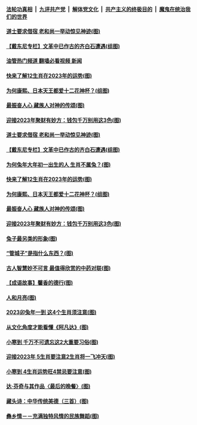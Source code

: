####  [法轮功真相](../../../../basic/blob/master/README.md?t=01091612) &nbsp;|&nbsp; [九评共产党](../../../../9ping.md/blob/master/README.md?t=01091612) &nbsp;|&nbsp; [解体党文化](../../../../jtdwh.md/blob/master/README.md?t=01091612)  &nbsp;|&nbsp; [共产主义的终极目的](../../../../gczydzjmd.md/blob/master/README.md?t=01091612) &nbsp;|&nbsp; [魔鬼在统治我们的世界](../../../../mgztzwmdsj.md/blob/master/README.md?t=01091612) 

#### [道士要求借宿 老和尚一举动惊见神迹(图)](../pages/p7/1025836.md?t=01091612) 

#### [【戴东尼专栏】文革中已作古的齐白石遭遇(组图)](../pages/p7/1010866.md?t=01091612) 

#### [油管热门频道 翻墙必看视频 新闻](http://129.146.143.75:81/youtube.html?01091612)

#### [快来了解12生肖在2023年的运势(图)](../pages/p7/1025668.md?t=01091612) 

#### [为何康熙、日本天王都爱十二花神杯？(组图)](../pages/p7/1025765.md?t=01091612) 

#### [最振奋人心 藏族人对神的传颂(图)](../pages/p7/1022905.md?t=01091612) 

#### [迎接2023年聚财有妙方：钱包千万别用这3色(图)](../pages/p7/1025617.md?t=01091612) 

#### [道士要求借宿 老和尚一举动惊见神迹(图)](../pages/p7/1025836.md?t=01091612) 

#### [【戴东尼专栏】文革中已作古的齐白石遭遇(组图)](../pages/p7/1010866.md?t=01091612) 

#### [为何兔年大年初一出生的人 生肖不属兔？(图)](../pages/p7/1025895.md?t=01091612) 

#### [快来了解12生肖在2023年的运势(图)](../pages/p7/1025668.md?t=01091612) 

#### [为何康熙、日本天王都爱十二花神杯？(组图)](../pages/p7/1025765.md?t=01091612) 

#### [最振奋人心 藏族人对神的传颂(图)](../pages/p7/1022905.md?t=01091612) 

#### [迎接2023年聚财有妙方：钱包千万别用这3色(图)](../pages/p7/1025617.md?t=01091612) 

#### [兔子最另类的形象(图)](../pages/p7/1025440.md?t=01091612) 

#### [“管城子”是指什么东西？(图)](../pages/p7/1025752.md?t=01091612) 

#### [古人智慧妙不可言 最值得欣赏的中药对联(图)](../pages/p7/1025667.md?t=01091612) 

#### [【成语故事】馨香的德行(图)](../pages/p7/1025522.md?t=01091612) 

#### [人和月亮(图)](../pages/p7/1025739.md?t=01091612) 

#### [2023卯兔年一到 这4个生肖须注意(图)](../pages/p7/1025692.md?t=01091612) 

#### [从文化角度才能看懂《阿凡达》(图)](../pages/p7/1025736.md?t=01091612) 

#### [小寒到 千万不可遗忘这2大重要习俗(图)](../pages/p7/1025615.md?t=01091612) 

#### [迎接2023年 5生肖要注意2生肖将一飞冲天(图)](../pages/p7/1025611.md?t=01091612) 

#### [小寒到 4生肖运势旺4禁忌要注意(图)](../pages/p7/1025599.md?t=01091612) 

#### [达‧芬奇与其作品〈最后的晚餐〉(图)](../pages/p7/1025458.md?t=01091612) 

#### [藏头诗：中华传统美德（三首）(图)](../pages/p7/1025462.md?t=01091612) 

#### [彝乡情－－充满独特风情的民族舞蹈(图)](../pages/p7/1020121.md?t=01091612) 

<img src='http://gfw-breaker.win/goodnews/indexes/p7.md' width='0px' height='0px'/>

